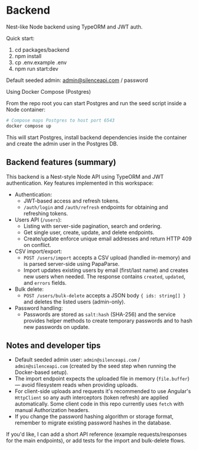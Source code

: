 # Backend

Nest-like Node backend using TypeORM and JWT auth.

Quick start:

1. cd packages/backend
2. npm install
3. cp .env.example .env
4. npm run start:dev

Default seeded admin: admin@silenceapi.com / password

Using Docker Compose (Postgres)

From the repo root you can start Postgres and run the seed script inside a Node container:

```bash
# Compose maps Postgres to host port 6543
docker compose up
```

This will start Postgres, install backend dependencies inside the container and create the admin user in the Postgres DB.

## Backend features (summary)

This backend is a Nest-style Node API using TypeORM and JWT authentication. Key features implemented in this workspace:

- Authentication:
	- JWT-based access and refresh tokens.
	- `/auth/login` and `/auth/refresh` endpoints for obtaining and refreshing tokens.
- Users API (`/users`):
	- Listing with server-side pagination, search and ordering.
	- Get single user, create, update, and delete endpoints.
	- Create/update enforce unique email addresses and return HTTP 409 on conflict.
- CSV import/export:
	- `POST /users/import` accepts a CSV upload (handled in-memory) and is parsed server-side using PapaParse.
	- Import updates existing users by email (first/last name) and creates new users when needed. The response contains `created`, `updated`, and `errors` fields.
- Bulk delete:
	- `POST /users/bulk-delete` accepts a JSON body `{ ids: string[] }` and deletes the listed users (admin-only).
- Password handling:
	- Passwords are stored as `salt:hash` (SHA-256) and the service provides helper methods to create temporary passwords and to hash new passwords on update.

## Notes and developer tips

- Default seeded admin user: `admin@silenceapi.com` / `admin@silenceapi.com` (created by the seed step when running the Docker-based setup).
- The import endpoint expects the uploaded file in memory (`file.buffer`) — avoid filesystem reads when providing uploads.
- For client-side uploads and requests it's recommended to use Angular's `HttpClient` so any auth interceptors (token refresh) are applied automatically. Some client code in this repo currently uses `fetch` with manual Authorization headers.
- If you change the password hashing algorithm or storage format, remember to migrate existing password hashes in the database.

If you'd like, I can add a short API reference (example requests/responses for the main endpoints), or add tests for the import and bulk-delete flows.

